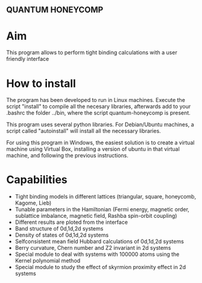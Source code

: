 ## QUANTUM HONEYCOMP ##

# Aim #

This program allows to perform tight binding calculations with a user friendly interface


# How to install #

The program has been developed to run in Linux machines. Execute the script "install" to compile all the necesary libraries,
afterwards add to your .bashrc the folder ../bin, where the script quantum-honeycomp is present. 

This program uses several python libraries. For Debian/Ubuntu machines, a script called "autoinstall" will install all the
necessary libraries.

For using this program in Windows, the easiest solution is to create a virtual machine using Virtual Box, installing
a version of ubuntu in that virtual machine, and following the previous instructions.


# Capabilities #
- Tight binding models in different lattices (triangular, square, honeycomb, Kagome, Lieb)
- Tunable parameters in the Hamiltonian (Fermi energy, magnetic order, sublattice imbalance, magnetic field,
  Rashba spin-orbit coupling)
- Different results are ploted from the interface
- Band structure of 0d,1d,2d systems
- Density of states of 0d,1d,2d systems
- Selfconsistent mean field Hubbard calculations of 0d,1d,2d systems
- Berry curvature, Chern number and Z2 invariant in 2d systems
- Special module to deal with systems with 100000 atoms using the Kernel polynomial method
- Special module to study the effect of skyrmion proximity effect in 2d systems

